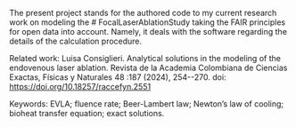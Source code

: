 The present project stands for the authored code to my current research work on modeling the # FocalLaserAblationStudy
taking the FAIR principles for open data into account.
Namely, it deals with the software regarding the details of the calculation procedure.

Related work: 
Luisa Consiglieri. Analytical solutions in the modeling of the endovenous laser ablation.
Revista de la Academia Colombiana de Ciencias Exactas, Físicas y Naturales 48 :187 (2024), 254--270. doi: https://doi.org/10.18257/raccefyn.2551

Keywords: EVLA; fluence rate; Beer-Lambert law; Newton’s law of cooling; bioheat transfer equation; exact solutions.
